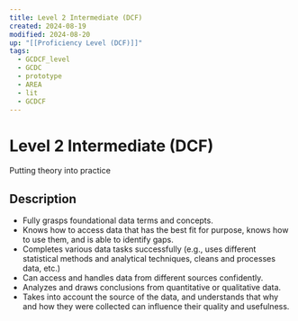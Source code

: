 ```yaml
---
title: Level 2 Intermediate (DCF)
created: 2024-08-19
modified: 2024-08-20
up: "[[Proficiency Level (DCF)]]"
tags:
  - GCDCF_level
  - GCDC
  - prototype
  - AREA
  - lit
  - GCDCF
---
```

# Level 2 Intermediate (DCF)
Putting theory into practice
## Description
- Fully grasps foundational data terms and concepts.
- Knows how to access data that has the best fit for purpose, knows how to use them, and is able to identify gaps.
- Completes various data tasks successfully (e.g., uses different statistical methods and analytical techniques, cleans and processes data, etc.)
- Can access and handles data from different sources confidently.
- Analyzes and draws conclusions from quantitative or qualitative data.
- Takes into account the source of the data, and understands that why and how they were collected can influence their quality and usefulness.

